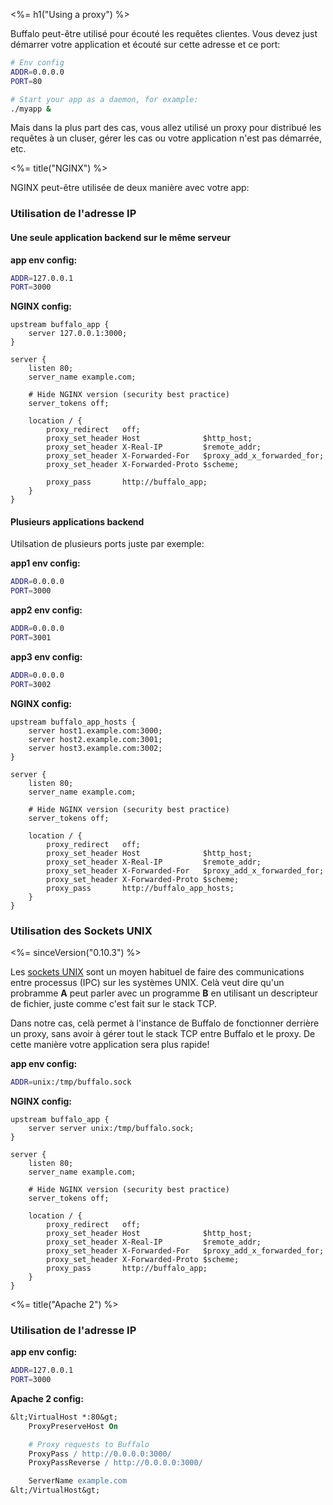<%= h1("Using a proxy") %>

Buffalo peut-être utilisé pour écouté les requêtes clientes. Vous devez just démarrer votre application et écouté sur cette adresse et ce port:

```bash
# Env config
ADDR=0.0.0.0
PORT=80

# Start your app as a daemon, for example:
./myapp &
```

Mais dans la plus part des cas, vous allez utilisé un proxy pour distribué les requêtes à un cluser, gérer les cas ou votre application n'est pas démarrée, etc.

<%= title("NGINX") %>

NGINX peut-être utilisée de deux manière avec votre app:

### Utilisation de l'adresse IP

#### Une seule application backend sur le même serveur

**app env config:**
```bash
ADDR=127.0.0.1
PORT=3000
```

**NGINX config:**
```nginx
upstream buffalo_app {
    server 127.0.0.1:3000;
}

server {
    listen 80;
    server_name example.com;

    # Hide NGINX version (security best practice)
    server_tokens off;

    location / {
        proxy_redirect   off;
        proxy_set_header Host              $http_host;
        proxy_set_header X-Real-IP         $remote_addr;
        proxy_set_header X-Forwarded-For   $proxy_add_x_forwarded_for;
        proxy_set_header X-Forwarded-Proto $scheme;

        proxy_pass       http://buffalo_app;
    }
}
```

#### Plusieurs applications backend

Utilsation de plusieurs ports juste par exemple:

**app1 env config:**
```bash
ADDR=0.0.0.0
PORT=3000
```

**app2 env config:**
```bash
ADDR=0.0.0.0
PORT=3001
```

**app3 env config:**
```bash
ADDR=0.0.0.0
PORT=3002
```

**NGINX config:**
```nginx
upstream buffalo_app_hosts {
    server host1.example.com:3000;
    server host2.example.com:3001;
    server host3.example.com:3002;
}

server {
    listen 80;
    server_name example.com;

    # Hide NGINX version (security best practice)
    server_tokens off;

    location / {
        proxy_redirect   off;
        proxy_set_header Host              $http_host;
        proxy_set_header X-Real-IP         $remote_addr;
        proxy_set_header X-Forwarded-For   $proxy_add_x_forwarded_for;
        proxy_set_header X-Forwarded-Proto $scheme;
        proxy_pass       http://buffalo_app_hosts;
    }
}
```

### Utilisation des Sockets UNIX

<%= sinceVersion("0.10.3") %>

Les [sockets UNIX](https://fr.wikipedia.org/wiki/Berkeley_sockets#Socket_unix) sont un moyen habituel de faire des communications entre processus (IPC) sur les systèmes UNIX. Celà veut dire qu'un probramme **A** peut parler avec un programme **B** en utilisant un  descripteur de fichier, juste comme c'est fait sur le stack TCP.

Dans notre cas, celà permet à l'instance de Buffalo de fonctionner derrière un proxy, sans avoir à gérer tout le stack TCP entre Buffalo et le proxy. De cette manière votre application sera plus rapide!

**app env config:**
```bash
ADDR=unix:/tmp/buffalo.sock
```

**NGINX config:**
```nginx
upstream buffalo_app {
    server server unix:/tmp/buffalo.sock;
}

server {
    listen 80;
    server_name example.com;

    # Hide NGINX version (security best practice)
    server_tokens off;

    location / {
        proxy_redirect   off;
        proxy_set_header Host              $http_host;
        proxy_set_header X-Real-IP         $remote_addr;
        proxy_set_header X-Forwarded-For   $proxy_add_x_forwarded_for;
        proxy_set_header X-Forwarded-Proto $scheme;
        proxy_pass       http://buffalo_app;
    }
}
```

<%= title("Apache 2") %>

### Utilisation de l'adresse IP

**app env config:**
```bash
ADDR=127.0.0.1
PORT=3000
```

**Apache 2 config:**
```apache
&lt;VirtualHost *:80&gt;
    ProxyPreserveHost On

    # Proxy requests to Buffalo
    ProxyPass / http://0.0.0.0:3000/
    ProxyPassReverse / http://0.0.0.0:3000/

    ServerName example.com
&lt;/VirtualHost&gt;
```
